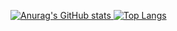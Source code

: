 [![Anurag's GitHub stats](https://github-readme-stats.vercel.app/api?username=gillesvanpellicom&theme=dark)
](https://github.com/anuraghazra/github-readme-stats)
[![Top Langs](https://github-readme-stats.vercel.app/api/top-langs/?username=gillesvanpellicom&theme=dark)
](https://github.com/anuraghazra/github-readme-stats)
